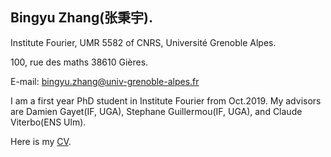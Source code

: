 ## Bingyu Zhang(张秉宇).

Institute Fourier, UMR 5582 of CNRS, Université Grenoble Alpes.

100, rue des maths 38610 Gières.

E-mail: bingyu.zhang@univ-grenoble-alpes.fr


I am a first year PhD student in Institute Fourier from Oct.2019. My advisors are Damien Gayet(IF, UGA), Stephane Guillermou(IF, UGA), and Claude Viterbo(ENS Ulm).

Here is my [CV](https://github.com/bingyuzhang/bingyu/blob/master/CV.pdf).
